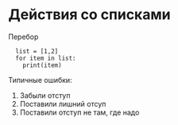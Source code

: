 # Действия со списками

Перебор 
```code
  list = [1,2]
  for item in list:
    print(item)

```
Типичные ошибки:
1. Забыли отступ
2. Поставили лишний отсуп
3. Поставили отступ не там, где надо
